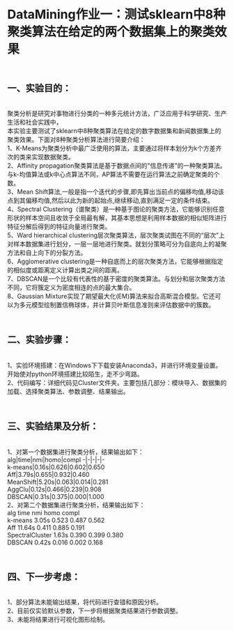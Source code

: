 <br />DataMining作业一：测试sklearn中8种聚类算法在给定的两个数据集上的聚类效果
=

<br />一、实验目的：
-

<br />聚类分析是研究对事物进行分类的一种多元统计方法，广泛应用于科学研究、生产生活和社会实践中，<br />本实验主要测试了sklearn中8种聚类算法在给定的数字数据集和新闻数据集上的聚类效果。下面对8种聚类分析算法进行简要介绍：
<br />1、K-Means为聚类分析中最广泛使用的算法，主要通过将样本划分为k个方差齐次的类来实现数据聚类。
<br />2、Affinity propagation聚类算法是基于数据点间的"信息传递"的一种聚类算法。与k-均值算法或k中心点算法不同，AP算法不需要在运行算法之前确定聚类的个数。
<br />3、Mean Shift算法,一般是指一个迭代的步骤,即先算出当前点的偏移均值,移动该点到其偏移均值,然后以此为新的起始点,继续移动,直到满足一定的条件结束。
<br />4、Spectral Clustering（谱聚类）是一种基于图论的聚类方法，它能够识别任意形状的样本空间且收敛于全局最有解，其基本思想是利用样本数据的相似矩阵进行特征分解后得到的特征向量进行聚类。
<br />5、Ward hierarchical clustering层次聚类算法，层次聚类试图在不同的“层次”上对样本数据集进行划分，一层一层地进行聚类。就划分策略可分为自底向上的凝聚方法和自上向下的分裂方法。
<br />6、Agglomerative clustering是一种自底而上的层次聚类方法，它能够根据指定的相似度或距离定义计算出类之间的距离。
<br />7、DBSCAN是一个比较有代表性的基于密度的聚类算法。与划分和层次聚类方法不同，它将簇定义为密度相连的点的最大集合。
<br />8、Gaussian Mixture实现了期望最大化(EM)算法来拟合高斯混合模型。它还可以为多元模型绘制置信椭球体，并计算贝叶斯信息准则来评估数据中的簇数。

<br />二、实验步骤：
-

<br /> 1、实验环境搭建：在Windows下下载安装Anaconda3，并进行环境变量设置。开始使对python环境搭建比较陌生，走不少弯路。
<br />2、代码编写：详细代码见Cluster文件夹。主要包括几部分：模块导入、数据集的加载、选择聚类算法、参数调整、结果输出。

<br />三、实验结果及分析：
-

<tr><br /> 1、对第一个数据集进行聚类分析，结果输出如下：
<br />alg|time|nmi|homo|compl
  -|-|-|-|-
<br />k-means|0.16s|0.626|0.602|0.650
<br />Aff|3.79s|0.655|0.932|0.460
<br />MeanShift|5.20s|0.063|0.014|0.281
<br />AggClu|0.12s|0.466|0.239|0.908
<br />DBSCAN|0.31s|0.375|0.000|1.000
<br /> 2、对第二个数据集进行聚类分析，结果输出如下：
<tr><br />alg             time    nmi     homo    compl
<br />k-means         3.05s   0.523   0.487   0.562
<br />Aff             11.64s  0.411   0.885   0.191
<br />SpectralCluster 1.63s   0.390   0.399   0.380
<br />DBSCAN          0.42s   0.016   0.002   0.168
  
<br />四、下一步考虑：
-
<tr><br /> 1、部分算法未能输出结果，将代码进行查错和原因分析。
<br />2、目前仅实验默认参数，下一步将根据聚类结果进行参数调整。
<br />3、未能将结果进行可视化图形绘制。  
